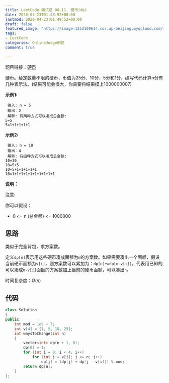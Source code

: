 ```yaml
---
title: LeetCode 面试题 08.11. 硬币(dp)
date: 2020-04-23T01:48:52+08:00
lastmod: 2020-04-23T01:48:52+08:00
draft: false
featured_image: "https://image-1252109614.cos.ap-beijing.myqcloud.com/img/20210508221015.png"
tags:
- LeetCode
categories: OnlineJudge刷题
comment: true

---
```


题目链接：[硬币](https://leetcode-cn.com/problems/coin-lcci/)

硬币。给定数量不限的硬币，币值为25分、10分、5分和1分，编写代码计算n分有几种表示法。(结果可能会很大，你需要将结果模上1000000007)

**示例1:**

```
 输入: n = 5
 输出：2
 解释: 有两种方式可以凑成总金额:
5=5
5=1+1+1+1+1
```

**示例2:**

```
 输入: n = 10
 输出：4
 解释: 有四种方式可以凑成总金额:
10=10
10=5+5
10=5+1+1+1+1+1
10=1+1+1+1+1+1+1+1+1+1
```

**说明：**

注意:

你可以假设：

- 0 <= n (总金额) <= 1000000

## 思路

类似于完全背包，求方案数。

定义`dp[n]`表示用这些硬币凑成面额为`n`的方案数。如果需要凑出一个面额，假设当前硬币面额为`v[i]`，则方案数可以累加为：`dp[n]+=dp[n-v[i]]`，代表用已知的可以凑成`n-v[i]`面额的方案数加上当前的硬币面额，可以凑出`n`。

时间复杂度：$O(n)$

## 代码

```cpp
class Solution
{
public:
    int mod = 1e9 + 7;
    int v[4] = {1, 5, 10, 25};
    int waysToChange(int n)
    {
        vector<int> dp(n + 1, 0);
        dp[0] = 1;
        for (int i = 0; i < 4; i++)
            for (int j = v[i]; j <= n; j++)
                dp[j] = (dp[j] + dp[j - v[i]]) % mod;
        return dp[n];
    }
};
```








